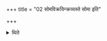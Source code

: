 +++
title = "02 सोमविक्रयिन्क्रय्यस्ते सोमा इति"

+++

<details><summary>थिते</summary>

2. (The Adhvaryu asks), “O soma-vendor, is your Soma for being sold?"
</details>

